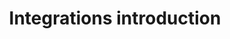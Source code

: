 ---
title: Integrations introduction
description: This page explains how to integrate with Dusk.
---